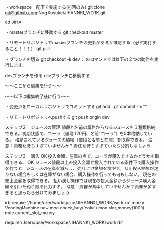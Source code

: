 ・workspace　配下で実施する(初回のみ)
git clone git@github.com:NogiKosuke/JIHANNKI_WORK.git

cd JIHA

・masterブランチに移動する
git checkout master

・リモートリポジトリでmasterブランチの更新があるか確認する（必ず実行すること！！！）
git pull

・ブランチを切る
git checkout -b dev
このコマンドでは以下の２つの動作を実行します。

devブランチを作る
devブランチに移動する

〜〜ここから編集を行う〜〜



〜〜以下は編集終了後に行う〜〜

・変更点をローカルリポジトリでコミットする
git add .
git commit -m ""

・リモートリポジトリへpushする
git push origin dev

ステップ２　ジュースの管理
値段と名前の属性からなるジュースを１種類格納できる。初期状態で、コーラ（値段:120円、名前”コーラ”）を5本格納している。
格納されているジュースの情報（値段と名前と在庫）を取得できる。
注意：責務を持ちすぎていませんか？責任を持ちすぎていたら分割しましょう



ステップ３　購入
OK 投入金額、在庫の点で、コーラが購入できるかどうかを取得できる。 
OK ジュース値段以上の投入金額が投入されている条件下で購入操作を行うと、ジュースの在庫を減らし、売り上げ金額を増やす。
OK 投入金額が足りない場合もしくは在庫がない場合、購入操作を行っても何もしない。
現在の売上金額を取得できる。
払い戻し操作では現在の投入金額からジュース購入金額を引いた釣り銭を出力する。
注意：責務が集中していませんか？責務が多すぎると思ったら分けてみましょう



irb
require '/home/user/workspace/JIHANNKI_WORK/work.rb'
 moe = VendingMachine.new
 moe.check_buy('coke')
  moe.slot_money(1000)
  moe.current_slot_money

require'/Users/user/workspace/JIHANNKI_WORK/work.rb'